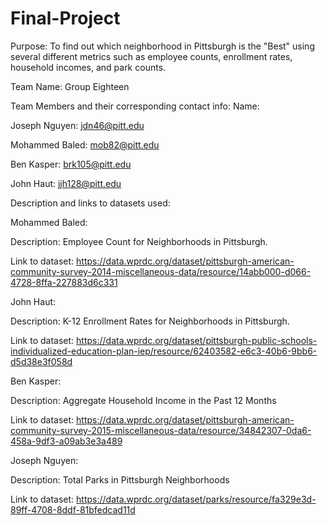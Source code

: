 # Final-Project

Purpose: To find out which neighborhood in Pittsburgh is the "Best" using several different metrics such as employee counts, enrollment rates, household incomes, and park counts.

Team Name: Group Eighteen

Team Members and their corresponding contact info:
Name:   

Joseph Nguyen: jdn46@pitt.edu

Mohammed Baled: mob82@pitt.edu

Ben Kasper: brk105@pitt.edu

John Haut: jjh128@pitt.edu


Description and links to datasets used:

Mohammed Baled: 

Description: Employee Count for Neighborhoods in Pittsburgh. 

Link to dataset: https://data.wprdc.org/dataset/pittsburgh-american-community-survey-2014-miscellaneous-data/resource/14abb000-d066-4728-8ffa-227883d6c331

John Haut: 

Description: K-12 Enrollment Rates for Neighborhoods in Pittsburgh. 

Link to dataset: https://data.wprdc.org/dataset/pittsburgh-public-schools-individualized-education-plan-iep/resource/62403582-e6c3-40b6-9bb6-d5d38e3f058d

Ben Kasper:

Description: Aggregate Household Income in the Past 12 Months

Link to dataset: https://data.wprdc.org/dataset/pittsburgh-american-community-survey-2015-miscellaneous-data/resource/34842307-0da6-458a-9df3-a09ab3e3a489

Joseph Nguyen:

Description: Total Parks in Pittsburgh Neighborhoods

Link to dataset: https://data.wprdc.org/dataset/parks/resource/fa329e3d-89ff-4708-8ddf-81bfedcad11d
